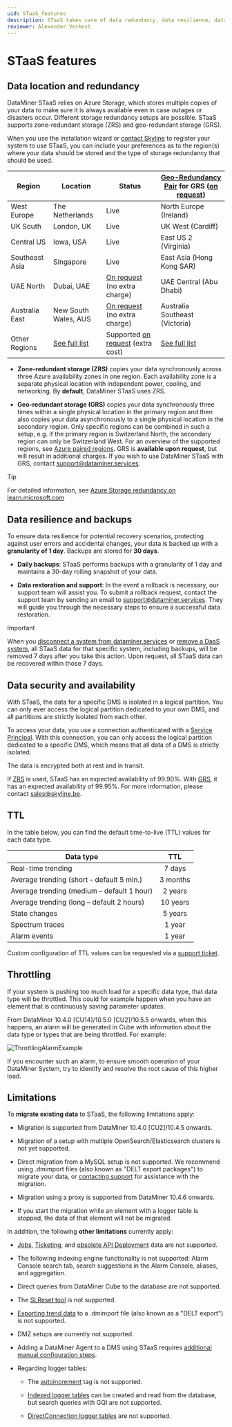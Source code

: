 ```yaml
---
uid: STaaS_features
description: STaaS takes care of data redundancy, data resilience, data security, and data availability out of the box.
reviewer: Alexander Verkest
---
```


# STaaS features

## Data location and redundancy

DataMiner STaaS relies on Azure Storage, which stores multiple copies of your data to make sure it is always available even in case outages or disasters occur. Different storage redundancy setups are possible. STaaS supports zone-redundant storage (ZRS) and geo-redundant storage (GRS).

When you use the installation wizard or [contact Skyline](mailto:support@dataminer.services) to register your system to use STaaS, you can include your preferences as to the region(s) where your data should be stored and the type of storage redundancy that should be used.

| Region           | Location             | Status                                                     | [Geo-Redundancy Pair](https://learn.microsoft.com/en-us/azure/reliability/cross-region-replication-azure#azure-paired-regions) for GRS ([on request](mailto:support@dataminer.services?Subject=GRS%20for%20STaaS)) |
|------------------|----------------------|------------------------------------------------------------|----------------------------------|
| West Europe      | The Netherlands      | Live                                                       | North Europe (Ireland)           |
| UK South         | London, UK           | Live                                                       | UK West (Cardiff)                |
| Central US       | Iowa, USA            | Live                                                       | East US 2 (Virginia)             |
| Southeast Asia   | Singapore            | Live                                                       | East Asia (Hong Kong SAR)        |
| UAE North        | Dubai, UAE           | [On request](mailto:support@dataminer.services?Subject=UAE%20North%20for%20STaaS) (no extra charge) | UAE Central (Abu Dhabi) |
| Australia East   | New South Wales, AUS | [On request](mailto:support@dataminer.services?Subject=Australia%20East%20for%20STaaS) (no extra charge) | Australia Southeast (Victoria) |
| Other Regions    | [See full list](https://learn.microsoft.com/en-us/azure/reliability/regions-list) | Supported [on request](mailto:support@dataminer.services?Subject=Other%20region%20for%20STaaS) (extra cost) | [See full list](https://learn.microsoft.com/en-us/azure/reliability/regions-list) |

- **Zone-redundant storage (ZRS)** copies your data synchronously across three Azure availability zones in one region. Each availability zone is a separate physical location with independent power, cooling, and networking. By **default**, DataMiner STaaS uses ZRS.

- **Geo-redundant storage (GRS)** copies your data synchronously three times within a single physical location in the primary region and then also copies your data asynchronously to a single physical location in the secondary region. Only specific regions can be combined in such a setup, e.g. if the primary region is Switzerland North, the secondary region can only be Switzerland West. For an overview of the supported regions, see [Azure paired regions](https://learn.microsoft.com/en-us/azure/reliability/cross-region-replication-azure#azure-paired-regions). GRS is **available upon request**, but will result in additional charges. If you wish to use DataMiner STaaS with GRS, contact <support@dataminer.services>.

> [!TIP]
> For detailed information, see [Azure Storage redundancy on learn.microsoft.com](https://learn.microsoft.com/en-us/azure/storage/common/storage-redundancy)

## Data resilience and backups

To ensure data resilience for potential recovery scenarios, protecting against user errors and accidental changes, your data is backed up with a **granularity of 1 day**. Backups are stored for **30 days**.

- **Daily backups**: STaaS performs backups with a granularity of 1 day and maintains a 30-day rolling snapshot of your data.

- **Data restoration and support**: In the event a rollback is necessary, our support team will assist you. To submit a rollback request, contact the support team by sending an email to <support@dataminer.services>. They will guide you through the necessary steps to ensure a successful data restoration.

> [!IMPORTANT]
> When you [disconnect a system from dataminer.services](xref:Disconnecting_from_dataminer.services#permanently-disconnecting-from-dataminerservices) or [remove a DaaS system](xref:Removing_a_DaaS_system), all STaaS data for that specific system, including backups, will be removed 7 days after you take this action. Upon request, all STaaS data can be recovered within those 7 days.

## Data security and availability

With STaaS, the data for a specific DMS is isolated in a logical partition. You can only ever access the logical partition dedicated to your own DMS, and all partitions are strictly isolated from each other.

To access your data, you use a connection authenticated with a [Service Principal](https://learn.microsoft.com/en-us/entra/identity-platform/app-objects-and-service-principals?tabs=browser#service-principal-object). With this connection, you can only access the logical partition dedicated to a specific DMS, which means that all data of a DMS is strictly isolated.

The data is encrypted both at rest and in transit.

If [ZRS](#data-location-and-redundancy) is used, STaaS has an expected availability of 99.90%. With [GRS](#data-location-and-redundancy), it has an expected availability of 99.95%. For more information, please contact <sales@skyline.be>.

## TTL

In the table below, you can find the default time-to-live (TTL) values for each data type.

| Data type                | TTL          |
|--------------------------|:------------:|
| Real-time trending       | 7 days       |
| Average trending (short – default 5 min.) | 3 months     |
| Average trending (medium – default 1 hour)| 2 years      |
| Average trending (long – default 2 hours)  | 10 years     |
| State changes            | 5 years      |
| Spectrum traces          | 1 year       |
| Alarm events             | 1 year       |

Custom configuration of TTL values can be requested via a [support ticket](xref:User_operations_support).

## Throttling

If your system is pushing too much load for a specific data type, that data type will be throttled. This could for example happen when you have an element that is continuously saving parameter updates.

From DataMiner 10.4.0 [CU14]/10.5.0 [CU2]/10.5.5 onwards<!-- RN 42387 -->, when this happens, an alarm will be generated in Cube with information about the data type or types that are being throttled. For example:

![ThrottlingAlarmExample](~/dataminer/images/throttling_alarm_example.png)

If you encounter such an alarm, to ensure smooth operation of your DataMiner System, try to identify and resolve the root cause of this higher load.

## Limitations

To **migrate existing data** to STaaS, the following limitations apply:

- Migration is supported from DataMiner 10.4.0 [CU2]/10.4.5 onwards.<!-- RN 38884 -->

- Migration of a setup with multiple OpenSearch/Elasticsearch clusters is not yet supported.

- Direct migration from a MySQL setup is not supported. We recommend using .dmimport files (also known as "DELT export packages") to migrate your data, or [contacting support](xref:Contacting_tech_support) for assistance with the migration.

- Migration using a proxy is supported from DataMiner 10.4.6 onwards<!-- RN 39313 -->.

- If you start the migration while an element with a logger table is stopped, the data of that element will not be migrated.

In addition, the following **other limitations** currently apply:

- [Jobs](xref:jobs), [Ticketing](xref:ticketing), and [obsolete API Deployment](xref:Verify_No_Obsolete_API_Deployed) data are not supported.

- The following indexing engine functionality is not supported: Alarm Console search tab, search suggestions in the Alarm Console, aliases, and aggregation.

- Direct queries from DataMiner Cube to the database are not supported.

- The [SLReset tool](xref:Factory_reset_tool) is not supported.

- [Exporting trend data](xref:Exporting_elements_services_etc_to_a_dmimport_file) to a .dmimport file (also known as a "DELT export") is not supported.

- DMZ setups are currently not supported.

- Adding a DataMiner Agent to a DMS using STaaS requires [additional manual configuration steps](xref:Adding_a_DMA_to_a_DMS_running_STaaS).

- Regarding logger tables:

  - The [autoincrement](xref:Protocol.Params.Param.ArrayOptions.ColumnOption-type#autoincrement) tag is not supported.

  - [Indexed logger tables](xref:AdvancedLoggerTablesImplementation#indexed-logger-tables) can be created and read from the database, but search queries with GQI are not supported.

  - [DirectConnection logger tables](xref:AdvancedLoggerTablesDefiningDirectConnectionTable) are not supported.
